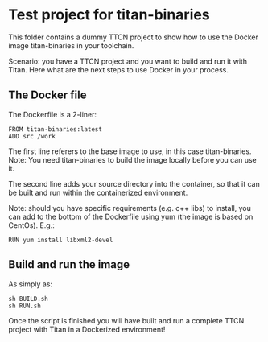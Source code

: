 # Test project for titan-binaries

This folder contains a dummy TTCN project to show how to use the Docker image titan-binaries
in your toolchain.

Scenario: you have a TTCN project and you want to build and run it with Titan.
Here what are the next steps to use Docker in your process.

## The Docker file

The Dockerfile is a 2-liner:

    FROM titan-binaries:latest
    ADD src /work

The first line referers to the base image to use, in this case titan-binaries.
Note: You need titan-binaries to build the image locally before you can use it.

The second line adds your source directory into the container, so that it can be
built and run within the containerized environment.

Note: should you have specific requirements (e.g. c++ libs) to install, you can
add to the bottom of the Dockerfile using yum (the image is based on CentOs). E.g.:

    RUN yum install libxml2-devel

## Build and run the image

As simply as:

    sh BUILD.sh
    sh RUN.sh

Once the script is finished you will have built and run a complete TTCN project
with Titan in a Dockerized environment!
   


